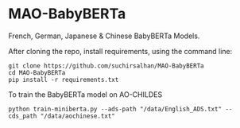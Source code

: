 # MAO-BabyBERTa
French, German, Japanese &amp; Chinese BabyBERTa Models. 

After cloning the repo, install requirements, using the command line:
```
git clone https://github.com/suchirsalhan/MAO-BabyBERTa
cd MAO-BabyBERTa
pip install -r requirements.txt
```

To train the BabyBERTa model on AO-CHILDES
```
python train-miniberta.py --ads-path "/data/English_ADS.txt" --cds_path "/data/aochinese.txt"
```

